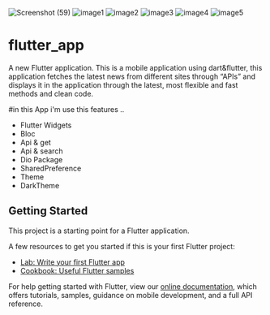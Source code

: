 ![Screenshot (59)](https://user-images.githubusercontent.com/75587814/160516513-84eec077-393f-417c-9d82-447a29a1d7eb.png)
![image1](https://user-images.githubusercontent.com/75587814/160516089-9ef951cd-9582-452d-a696-e9b98580dc2c.jpeg)
![image2](https://user-images.githubusercontent.com/75587814/160516095-b19e5e8d-23a9-402b-8c54-66b530b0b5d8.jpeg)
![image3](https://user-images.githubusercontent.com/75587814/160516106-2d54c195-be78-4b9a-b799-1c7b2568978a.jpeg)
![image4](https://user-images.githubusercontent.com/75587814/160516111-5ac2ebfc-89f9-4ea4-ad7a-d4be3db36f60.jpeg)
![image5](https://user-images.githubusercontent.com/75587814/160516115-1021e00b-4484-4d9c-ad69-58fa56c1ec34.jpeg)

# flutter_app

A new Flutter application.
This is a mobile application using dart&flutter, this application fetches the latest news from different sites through “APIs” and displays it in the application through the latest, most flexible and fast methods and clean code.

#in this App i'm use this features ..
- Flutter Widgets 
- Bloc 
- Api & get
- Api & search
- Dio Package
- SharedPreference
- Theme 
- DarkTheme 

## Getting Started

This project is a starting point for a Flutter application.

A few resources to get you started if this is your first Flutter project:

- [Lab: Write your first Flutter app](https://flutter.dev/docs/get-started/codelab)
- [Cookbook: Useful Flutter samples](https://flutter.dev/docs/cookbook)

For help getting started with Flutter, view our
[online documentation](https://flutter.dev/docs), which offers tutorials,
samples, guidance on mobile development, and a full API reference.
